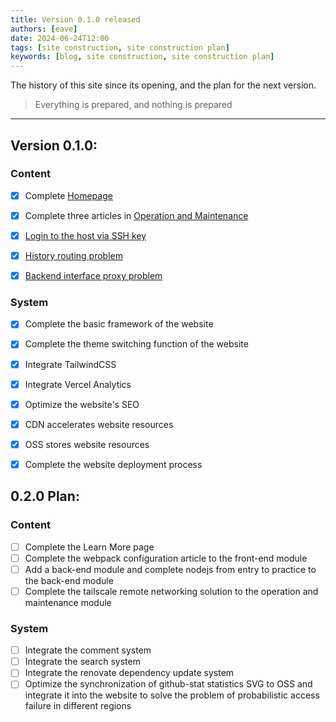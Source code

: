 ```yaml
---
title: Version 0.1.0 released
authors: [eave]
date: 2024-06-24T12:00
tags: [site construction, site construction plan]
keywords: [blog, site construction, site construction plan]
---
```


The history of this site since its opening, and the plan for the next version.

> Everything is prepared, and nothing is prepared

---

<!-- truncate -->

## Version 0.1.0:

### Content

- [x] Complete [Homepage](/)

- [x] Complete three articles in [Operation and Maintenance](/docs/operation/intro)

- [x] [Login to the host via SSH key](/docs/operation/linux/ssh-key-login-host)

- [x] [History routing problem](/docs/operation/nginx/history-router-problem)

- [x] [Backend interface proxy problem](/docs/operation/nginx/api-proxy-problem)

### System

- [x] Complete the basic framework of the website

- [x] Complete the theme switching function of the website

- [x] Integrate TailwindCSS

- [x] Integrate Vercel Analytics
- [x] Optimize the website's SEO
- [x] CDN accelerates website resources
- [x] OSS stores website resources
- [x] Complete the website deployment process

## 0.2.0 Plan:

### Content

- [ ] Complete the Learn More page
- [ ] Complete the webpack configuration article to the front-end module
- [ ] Add a back-end module and complete nodejs from entry to practice to the back-end module
- [ ] Complete the tailscale remote networking solution to the operation and maintenance module

### System

- [ ] Integrate the comment system
- [ ] Integrate the search system
- [ ] Integrate the renovate dependency update system
- [ ] Optimize the synchronization of github-stat statistics SVG to OSS and integrate it into the website to solve the problem of probabilistic access failure in different regions
